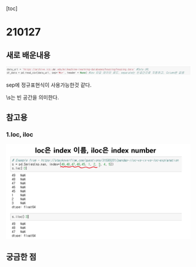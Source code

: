 [toc]

# 210127

## 새로 배운내용

![image-20210128111936694](images/image-20210128111936694.png)

sep에 정규표현식이 사용가능한것 같다.

\s는 빈 공간을 의미한다.

## 참고용

### 1.loc, iloc

![image-20210128164504590](images/image-20210128164504590.png)

## 궁금한 점


